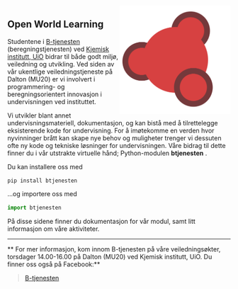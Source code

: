 <div id="fb-root"></div>
<script async defer crossorigin="anonymous" src="https://connect.facebook.net/en_GB/sdk.js#xfbml=1&version=v12.0" nonce="tlriJYau"></script>

<img src="https://raw.githubusercontent.com/audunsh/btjenesten/master/graphics/b_logo_3.png" width = 250px align=right>

## Open World Learning

Studentene i <a href="https://www.mn.uio.no/kjemi/livet-rundt-studiene/b-tjenesten/index.html">B-tjenesten</a> (beregningstjenesten) ved  <a href="https://www.mn.uio.no/kjemi/">Kjemisk institutt, UiO</a> bidrar til både godt miljø, veiledning og utvikling. Ved siden av vår ukentlige veiledningstjeneste på Dalton (MU20) er vi involvert i  programmering- og beregningsorientert innovasjon i undervisningen ved instituttet.

Vi utvikler blant annet undervisningsmateriell, dokumentasjon, og kan bistå med å tilrettelegge eksisterende kode for undervisning. For å imøtekomme en verden hvor nyvinninger brått kan skape nye behov og muligheter trenger vi dessuten ofte ny kode og tekniske løsninger for undervisningen. Våre bidrag til dette finner du i vår utstrakte virtuelle hånd; Python-modulen **btjenesten** .

Du kan installere oss med
```
pip install btjenesten
```

...og importere oss med

```Python
import btjenesten
```

På disse sidene finner du dokumentasjon for vår modul, samt litt informasjon om våre aktiviteter.

---
** For mer informasjon, kom innom B-tjenesten på våre veiledningsøkter, torsdager 14.00-16.00 på Dalton (MU20) ved Kjemisk institutt, UiO. Du finner oss også på Facebook:**

<div class="fb-page" data-href="https://www.facebook.com/btjenesten/" data-tabs="events" data-width="" data-height="" data-small-header="false" data-adapt-container-width="true" data-hide-cover="false" data-show-facepile="true"><blockquote cite="https://www.facebook.com/btjenesten/" class="fb-xfbml-parse-ignore"><a href="https://www.facebook.com/btjenesten/">B-tjenesten</a></blockquote></div>  
